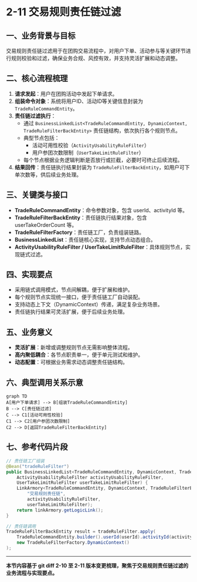 # 2-11 交易规则责任链过滤

## 一、业务背景与目标
交易规则责任链过滤用于在团购交易流程中，对用户下单、活动参与等关键环节进行规则校验和过滤，确保业务合规、风控有效，并支持灵活扩展和动态调整。

## 二、核心流程梳理



1. **请求发起**：用户在团购活动中发起下单请求。
2. **组装命令对象**：系统将用户ID、活动ID等关键信息封装为 `TradeRuleCommandEntity`。
3. **责任链过滤执行**：
   - 通过 `BusinessLinkedList<TradeRuleCommandEntity, DynamicContext, TradeRuleFilterBackEntity>` 责任链结构，依次执行各个规则节点。
   - 典型节点包括：
     - 活动可用性校验（`ActivityUsabilityRuleFilter`）
     - 用户参团次数限制（`UserTakeLimitRuleFilter`）
   - 每个节点根据业务逻辑判断是否放行或拦截，必要时可终止后续流程。
4. **结果回传**：责任链执行结果封装为 `TradeRuleFilterBackEntity`，如用户可下单次数等，供后续业务处理。

## 三、关键类与接口
- **TradeRuleCommandEntity**：命令参数对象，包含 userId、activityId 等。
- **TradeRuleFilterBackEntity**：责任链执行结果对象，包含 userTakeOrderCount 等。
- **TradeRuleFilterFactory**：责任链工厂，负责组装链路。
- **BusinessLinkedList**：责任链核心实现，支持节点动态组合。
- **ActivityUsabilityRuleFilter / UserTakeLimitRuleFilter**：具体规则节点，实现链式过滤。

## 四、实现要点
- 采用链式调用模式，节点间解耦，便于扩展和维护。
- 每个规则节点实现统一接口，便于责任链工厂自动装配。
- 支持动态上下文（DynamicContext）传递，满足复杂业务场景。
- 责任链执行结果可灵活扩展，便于后续业务处理。

## 五、业务意义
- **灵活扩展**：新增或调整规则节点无需影响整体流程。
- **高内聚低耦合**：各节点职责单一，便于单元测试和维护。
- **动态配置**：可根据业务需求动态调整责任链结构。

## 六、典型调用关系示意
```mermaid
graph TD
A[用户下单请求] --> B[组装TradeRuleCommandEntity]
B --> C[责任链过滤]
C --> C1[活动可用性校验]
C1 --> C2[用户参团次数限制]
C2 --> D[返回TradeRuleFilterBackEntity]
```

## 七、参考代码片段
```java
// 责任链工厂组装
@Bean("tradeRuleFilter")
public BusinessLinkedList<TradeRuleCommandEntity, DynamicContext, TradeRuleFilterBackEntity> tradeRuleFilter(
    ActivityUsabilityRuleFilter activityUsabilityRuleFilter,
    UserTakeLimitRuleFilter userTakeLimitRuleFilter) {
    LinkArmory<TradeRuleCommandEntity, DynamicContext, TradeRuleFilterBackEntity> linkArmory = new LinkArmory<>(
        "交易规则责任链",
        activityUsabilityRuleFilter,
        userTakeLimitRuleFilter);
    return linkArmory.getLogicLink();
}

// 责任链调用
TradeRuleFilterBackEntity result = tradeRuleFilter.apply(
    TradeRuleCommandEntity.builder().userId(userId).activityId(activityId).build(),
    new TradeRuleFilterFactory.DynamicContext()
);
```

---
**本节内容基于 git diff 2-10 至 2-11 版本变更梳理，聚焦于交易规则责任链过滤的业务流程与实现要点。**